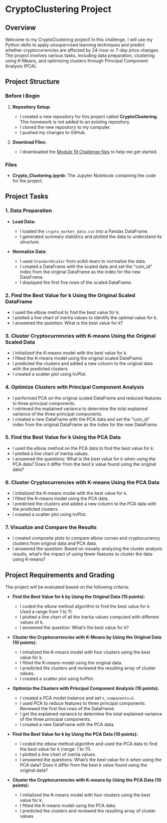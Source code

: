 # CryptoClustering Project

## Overview

Welcome to my CryptoClustering project! In this challenge, I will use my Python skills to apply unsupervised learning techniques and predict whether cryptocurrencies are affected by 24-hour or 7-day price changes. The project involves various tasks, including data preparation, clustering using K-Means, and optimizing clusters through Principal Component Analysis (PCA).

## Project Structure

### Before I Begin

1. **Repository Setup:**
   - I created a new repository for this project called **CryptoClustering**. This homework is not added to an existing repository.
   - I cloned the new repository to my computer.
   - I pushed my changes to GitHub.

2. **Download Files:**
   - I downloaded the [Module 19 Challenge files](#) to help me get started.

### Files

- **Crypto_Clustering.ipynb:** The Jupyter Notebook containing the code for the project.

## Project Tasks

### 1. Data Preparation

- **Load Data:**
  - I loaded the `crypto_market_data.csv` into a Pandas DataFrame.
  - I generated summary statistics and plotted the data to understand its structure.

- **Normalize Data:**
  - I used `StandardScaler` from scikit-learn to normalize the data.
  - I created a DataFrame with the scaled data and set the "coin_id" index from the original DataFrame as the index for the new DataFrame.
  - I displayed the first five rows of the scaled DataFrame.

### 2. Find the Best Value for k Using the Original Scaled DataFrame

- I used the elbow method to find the best value for k.
- I plotted a line chart of inertia values to identify the optimal value for k.
- I answered the question: What is the best value for k?

### 3. Cluster Cryptocurrencies with K-means Using the Original Scaled Data

- I initialized the K-means model with the best value for k.
- I fitted the K-means model using the original scaled DataFrame.
- I predicted the clusters and added a new column to the original data with the predicted clusters.
- I created a scatter plot using hvPlot.

### 4. Optimize Clusters with Principal Component Analysis

- I performed PCA on the original scaled DataFrame and reduced features to three principal components.
- I retrieved the explained variance to determine the total explained variance of the three principal components.
- I created a new DataFrame with the PCA data and set the "coin_id" index from the original DataFrame as the index for the new DataFrame.

### 5. Find the Best Value for k Using the PCA Data

- I used the elbow method on the PCA data to find the best value for k.
- I plotted a line chart of inertia values.
- I answered the questions: What is the best value for k when using the PCA data? Does it differ from the best k value found using the original data?

### 6. Cluster Cryptocurrencies with K-means Using the PCA Data

- I initialized the K-means model with the best value for k.
- I fitted the K-means model using the PCA data.
- I predicted the clusters and added a new column to the PCA data with the predicted clusters.
- I created a scatter plot using hvPlot.

### 7. Visualize and Compare the Results

- I created composite plots to compare elbow curves and cryptocurrency clusters from original data and PCA data.
- I answered the question: Based on visually analyzing the cluster analysis results, what’s the impact of using fewer features to cluster the data using K-means?

## Project Requirements and Grading

The project will be evaluated based on the following criteria:

- **Find the Best Value for k by Using the Original Data (15 points):**
  - I coded the elbow method algorithm to find the best value for k. Used a range from 1 to 11.
  - I plotted a line chart of all the inertia values computed with different values of k.
  - I answered the question: What’s the best value for k?

- **Cluster the Cryptocurrencies with K-Means by Using the Original Data (10 points):**
  - I initialized the K-means model with four clusters using the best value for k.
  - I fitted the K-means model using the original data.
  - I predicted the clusters and reviewed the resulting array of cluster values.
  - I created a scatter plot using hvPlot.

- **Optimize the Clusters with Principal Component Analysis (10 points):**
  - I created a PCA model instance and set `n_components=3`.
  - I used PCA to reduce features to three principal components. Reviewed the first five rows of the DataFrame.
  - I got the explained variance to determine the total explained variance of the three principal components.
  - I created a new DataFrame with the PCA data.

- **Find the Best Value for k by Using the PCA Data (10 points):**
  - I coded the elbow method algorithm and used the PCA data to find the best value for k (range: 1 to 11).
  - I plotted a line chart of inertia values.
  - I answered the questions: What’s the best value for k when using the PCA data? Does it differ from the best k value found using the original data?

- **Cluster the Cryptocurrencies with K-means by Using the PCA Data (10 points):**
  - I initialized the K-means model with four clusters using the best value for k.
  - I fitted the K-means model using the PCA data.
  - I predicted the clusters and reviewed the resulting array of cluster values
